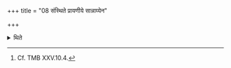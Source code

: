 +++
title = "08 संस्थिते प्रायणीये सान्नाय्येन"

+++

<details><summary>थिते</summary>

8. After the Indtroductory (Atirātra) has stood completely established (completed), they porform sacrifice with the Sāṁnāyya (i.e. milk mixed with curds).[^1]  

[^1]: Cf. TMB XXV.10.4. 
</details>
